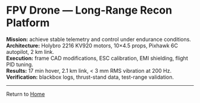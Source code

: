 <link rel="stylesheet" href="./assets/css/site.css">

# FPV Drone — Long-Range Recon Platform

**Mission:** achieve stable telemetry and control under endurance conditions.  
**Architecture:** Holybro 2216 KV920 motors, 10×4.5 props, Pixhawk 6C autopilot, 2 km link.  
**Execution:** frame CAD modifications, ESC calibration, EMI shielding, flight PID tuning.  
**Results:** 17 min hover, 2.1 km link, < 3 mm RMS vibration at 200 Hz.  
**Verification:** blackbox logs, thrust-stand data, test-range validation.

---

Return to [Home](./index.md)
